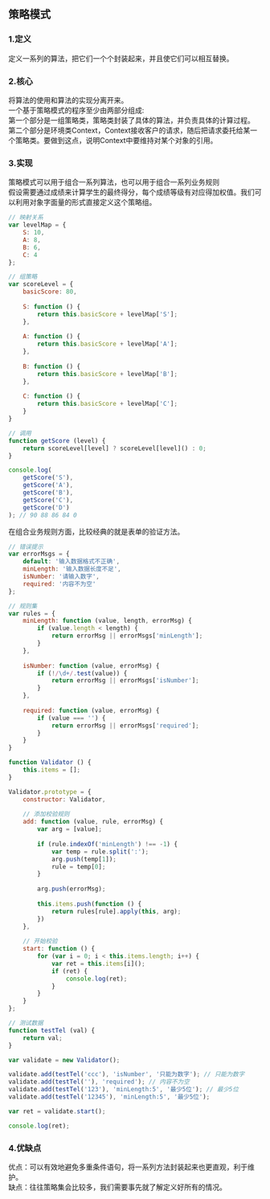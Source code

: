 ## 策略模式
### 1.定义
定义一系列的算法，把它们一个个封装起来，并且使它们可以相互替换。
### 2.核心
将算法的使用和算法的实现分离开来。<br>
一个基于策略模式的程序至少由两部分组成:<br>
第一个部分是一组策略类，策略类封装了具体的算法，并负责具体的计算过程。<br>
第二个部分是环境类Context，Context接收客户的请求，随后把请求委托给某一个策略类。要做到这点，说明Context中要维持对某个对象的引用。
### 3.实现
策略模式可以用于组合一系列算法，也可以用于组合一系列业务规则<br>
假设需要通过成绩来计算学生的最终得分，每个成绩等级有对应得加权值。我们可以利用对象字面量的形式直接定义这个策略组。
``` js
// 映射关系
var levelMap = {
    S: 10,
    A: 8,
    B: 6,
    C: 4
};

// 组策略
var scoreLevel = {
    basicScore: 80,
    
    S: function () {
        return this.basicScore + levelMap['S'];
    },
    
    A: function () {
        return this.basicScore + levelMap['A'];
    },
    
    B: function () {
        return this.basicScore + levelMap['B'];
    },
    
    C: function () {
        return this.basicScore + levelMap['C'];
    }
}

// 调用
function getScore (level) {
    return scoreLevel[level] ? scoreLevel[level]() : 0;
}

console.log(
    getScore('S'),
    getScore('A'),
    getScore('B'),
    getScore('C'),
    getScore('D')
); // 90 88 86 84 0
```
在组合业务规则方面，比较经典的就是表单的验证方法。
``` js
// 错误提示
var errorMsgs = {
    default: '输入数据格式不正确',
    minLength: '输入数据长度不足',
    isNumber: '请输入数字',
    required: '内容不为空'
};

// 规则集
var rules = {
    minLength: function (value, length, errorMsg) {
        if (value.length < length) {
            return errorMsg || errorMsgs['minLength'];
        }
    },
    
    isNumber: function (value, errorMsg) {
        if (!/\d+/.test(value)) {
            return errorMsg || errorMsgs['isNumber'];
        }
    },
    
    required: function (value, errorMsg) {
        if (value === '') {
            return errorMsg || errorMsgs['required'];
        }
    }
}

function Validator () {
    this.items = [];
}

Validator.prototype = {
    constructor: Validator,
    
    // 添加校验规则
    add: function (value, rule, errorMsg) {
        var arg = [value];
        
        if (rule.indexOf('minLength') !== -1) {
            var temp = rule.split(':');
            arg.push(temp[1]);
            rule = temp[0];
        }
    
        arg.push(errorMsg);
        
        this.items.push(function () {
            return rules[rule].apply(this, arg);
        })
    },
    
    // 开始校验
    start: function () {
        for (var i = 0; i < this.items.length; i++) {
            var ret = this.items[i]();
            if (ret) {
                console.log(ret);
            }
        }
    }
};

// 测试数据
function testTel (val) {
    return val;
}

var validate = new Validator();

validate.add(testTel('ccc'), 'isNumber', '只能为数字'); // 只能为数字
validate.add(testTel(''), 'required'); // 内容不为空
validate.add(testTel('123'), 'minLength:5', '最少5位'); // 最少5位
validate.add(testTel('12345'), 'minLength:5', '最少5位');

var ret = validate.start();

console.log(ret);
```
### 4.优缺点
优点：可以有效地避免多重条件语句，将一系列方法封装起来也更直观，利于维护。<br>
缺点：往往策略集会比较多，我们需要事先就了解定义好所有的情况。